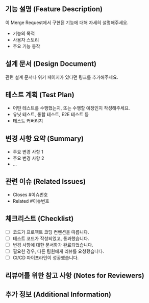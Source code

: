## 기능 설명 (Feature Description)

이 Merge Request에서 구현된 기능에 대해 자세히 설명해주세요.

- 기능의 목적
- 사용자 스토리
- 주요 기능 동작

## 설계 문서 (Design Document)

관련 설계 문서나 위키 페이지가 있다면 링크를 추가해주세요.

## 테스트 계획 (Test Plan)

- 어떤 테스트를 수행했는지, 또는 수행할 예정인지 작성해주세요.
- 유닛 테스트, 통합 테스트, E2E 테스트 등
- 테스트 커버리지

## 변경 사항 요약 (Summary)

- 주요 변경 사항 1
- 주요 변경 사항 2
- ...

## 관련 이슈 (Related Issues)

- Closes #이슈번호
- Related #이슈번호

## 체크리스트 (Checklist)

- [ ] 코드가 프로젝트 코딩 컨벤션을 따릅니다.
- [ ] 테스트 코드가 작성되었고, 통과했습니다.
- [ ] 변경 사항에 대한 문서화가 완료되었습니다.
- [ ] 필요한 경우, 다른 팀원에게 리뷰를 요청했습니다.
- [ ] CI/CD 파이프라인이 성공했습니다.

## 리뷰어를 위한 참고 사항 (Notes for Reviewers)

## 추가 정보 (Additional Information)
